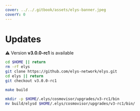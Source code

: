```yaml
---
cover: ../../.gitbook/assets/elys-banner.jpeg
coverY: 0
---
```


# Updates

⚠️ Version **v3.0.0-rc1** is available

```bash
cd $HOME || return
rm -rf elys
git clone https://github.com/elys-network/elys.git
cd elys || return
git checkout v3.0.0-rc1

make build

mkdir -p $HOME/.elys/cosmovisor/upgrades/v3-rc1/bin
mv build/elysd $HOME/.elys/cosmovisor/upgrades/v3-rc1/bin/
```
